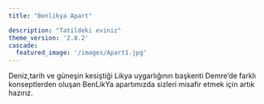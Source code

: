```yaml
---
title: "Benlikya Apart"

description: "Tatildeki eviniz"
theme_version: '2.8.2'
cascade:
  featured_image: '/images/Apart1.jpg'
---
```

Deniz,tarih ve güneşin kesiştiği Likya uygarlığının başkenti Demre’de farklı konseptlerden oluşan BenLikYa apartımızda sizleri misafir etmek için artık hazırız.
